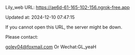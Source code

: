 Lily_web URL: https://ae6d-61-165-102-156.ngrok-free.app

Updated at: 2024-12-10 07:47:15

If you cannot open this URL, the server might be down.

Please contact: 

goley04@foxmail.com Or Wechat:GL_yeaH